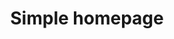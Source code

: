 ---
title: "Simple homepage"
link: '/simple-homepage1'
cover: 'https://res.cloudinary.com/dillionmegida/image/upload/v1586629638/images/website/webdesigns-cover/yo_dewe7j.png'
desktop: true
---
